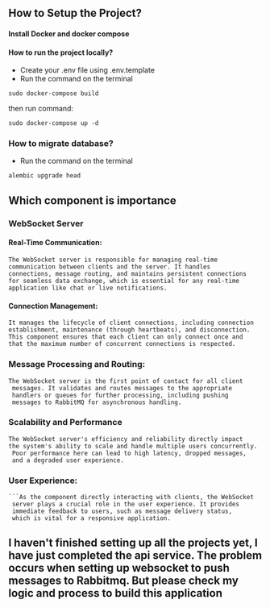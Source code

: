 ## How to Setup the Project?

#### Install Docker and docker compose

#### How to run the project locally?
- Create your .env file using .env.template
- Run the command on the terminal

```
sudo docker-compose build
```
then run command:
```
sudo docker-compose up -d
```

### How to migrate database?
- Run the command on the terminal

```commandline
alembic upgrade head
```

## Which component is importance
### WebSocket Server

#### Real-Time Communication:

```
The WebSocket server is responsible for managing real-time 
communication between clients and the server. It handles 
connections, message routing, and maintains persistent connections 
for seamless data exchange, which is essential for any real-time 
application like chat or live notifications.
```

#### Connection Management:
```
It manages the lifecycle of client connections, including connection 
establishment, maintenance (through heartbeats), and disconnection. 
This component ensures that each client can only connect once and 
that the maximum number of concurrent connections is respected.
```

### Message Processing and Routing:
```
The WebSocket server is the first point of contact for all client
 messages. It validates and routes messages to the appropriate 
 handlers or queues for further processing, including pushing 
 messages to RabbitMQ for asynchronous handling.
```

### Scalability and Performance
```
The WebSocket server's efficiency and reliability directly impact 
the system's ability to scale and handle multiple users concurrently.
 Poor performance here can lead to high latency, dropped messages, 
 and a degraded user experience.
```

### User Experience:
```
```As the component directly interacting with clients, the WebSocket
 server plays a crucial role in the user experience. It provides 
 immediate feedback to users, such as message delivery status, 
 which is vital for a responsive application.

```

## I haven't finished setting up all the projects yet, I have just completed the api service. The problem occurs when setting up websocket to push messages to Rabbitmq. But please check my logic and process to build this application